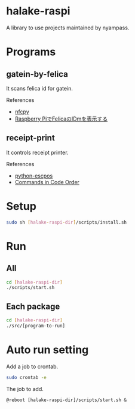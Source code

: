 # halake-raspi
A library to use projects maintained by nyampass.

# Programs
## gatein-by-felica
It scans felica id for gatein.

References
- [nfcpy](http://nfcpy.readthedocs.io/en/latest/index.html)
- [Raspberry PiでFelicaのIDmを表示する](http://qiita.com/ihgs/items/34eefd8d01c570e92984)

## receipt-print
It controls receipt printer.

References
- [python-escpos](https://python-escpos.readthedocs.io/en/latest/)
- [Commands in Code Order](https://reference.epson-biz.com/modules/ref_escpos/index.php?content_id=72)

# Setup

```sh
sudo sh [halake-raspi-dir]/scripts/install.sh
```

# Run

## All
```sh
cd [halake-raspi-dir]
./scripts/start.sh
```

## Each package
```sh
cd [halake-raspi-dir]
./src/[program-to-run]
```

# Auto run setting
Add a job to crontab.
```sh
sudo crontab -e
```

The job to add.
```
@reboot [halake-raspi-dir]/scripts/start.sh &
```
